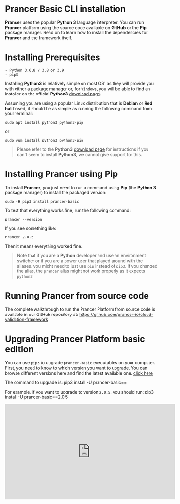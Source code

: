 # Prancer Basic CLI installation

**Prancer** uses the popular **Python 3** language interpreter. You can run **Prancer** platform using the source code available on **GitHub** or the **Pip** package manager. Read on to learn how to install the dependencies for **Prancer** and the framework itself.

# Installing Prerequisites

    - Python 3.6.8 / 3.8 or 3.9
    - pip3

Installing **Python3** is relatively simple on most OS' as they will provide you with either a package manager or, for `Windows`, you will be able to find an installer on the official **Python3** [download page](https://www.python.org/downloads/).

Assuming you are using a popular Linux distribution that is **Debian** or **Red hat** based, it should be as simple as running the following command from your terminal:

    sudo apt install python3 python3-pip

or

    sudo yum install python3 python3-pip

> Please refer to the **Python3** [download page](https://www.python.org/downloads/) for instructions if you can't seem to install **Python3**, we cannot give support for this.

# Installing Prancer using Pip

To install **Prancer**, you just need to run a command using **Pip** (the **Python 3** package manager) to install the packaged version:

    sudo -H pip3 install prancer-basic

To test that everything works fine, run the following command:

    prancer --version

If you see something like:

    Prancer 2.0.5

Then it means everything worked fine.

> Note that if you are a **Python** developer and use an environment switcher or if you are a power user that played around with the aliases, you might need to just use `pip` instead of `pip3`. If you changed the alias, the `prancer` alias might not work properly as it expects `python3`.

# Running Prancer from source code

The complete walkthrough to run the Prancer Platform from source code is available in our GitHub repository at: https://github.com/prancer-io/cloud-validation-framework
 
# Upgrading Prancer Platform basic edition

You can use `pip3` to upgrade `prancer-basic` executables on your computer.
First, you need to know to which version you want to upgrade. You can browse different versions here and find the latest available one. [click here](https://github.com/prancer-io/cloud-validation-framework/releases)

The command to upgrade is:
    pip3 install -U prancer-basic==<latest-version>

For example, if you want to upgrade to version `2.0.5`, you should run:
    pip3 install -U prancer-basic==2.0.5

<iframe width="560" height="315" src="https://www.youtube.com/embed/lvEdvAQm80Y" frameborder="0" allow="accelerometer; autoplay; encrypted-media; gyroscope; picture-in-picture" allowfullscreen></iframe>
